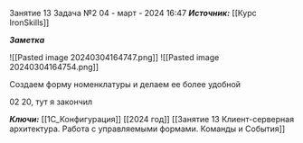 
Занятие 13 Задача №2
 04 - март - 2024  16:47 
***Источник:***  [[Курс IronSkills]] 

***Заметка*** 

![[Pasted image 20240304164747.png]]
![[Pasted image 20240304164754.png]]

Создаем форму номенклатуры и делаем ее более удобной

02 20, тут я закончил

***Ключи:*** [[1С_Конфигурация]] [[2024 год]]  [[Занятие 13 Клиент-серверная архитектура. Работа с управляемыми формами. Команды и События]]